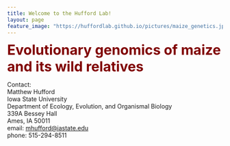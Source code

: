 ```yaml
---
title: Welcome to the Hufford Lab!
layout: page
feature_image: "https://huffordlab.github.io/pictures/maize_genetics.jpg"
---
```



<b><font size = "6" color="maroon">Evolutionary genomics of maize and its wild relatives</font></b>

Contact:<br>
Matthew Hufford<br>
Iowa State University<br>
Department of Ecology, Evolution, and Organismal Biology<br>
339A Bessey Hall<br>
Ames, IA 50011<br>
email: mhufford@iastate.edu<br>
phone: 515-294-8511<br>
